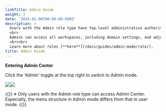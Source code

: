 ```yaml
---
linkTitle: Admin Guide
weight: 3
date: '2024-01-08T00:00:00.000Z'
description: >
  Users with the Admin role type have top-level administrative authority within the domain.
  <br> 
  Admins can access all workspaces, including domain settings, and adjust detailed configurations. 
  <br><br>
  Learn more about roles [**here**](/docs/guides/admin-mode/role/).
title: Admin Guide
---
```


**Entering Admin Center**

Click the 'Admin' toggle at the top right to switch to Admin mode.

![](/guides/admin/admin_mode/admin-mode-01-en.png)![](/guides/admin/admin_mode/admin-mode-03-en.png)

{{<alert>}}
※ Only users with the Admin role type can access Admin Center. <br> Especially, the menu structure in Admin mode differs from that in user mode.
{{</alert>}}

<br>

